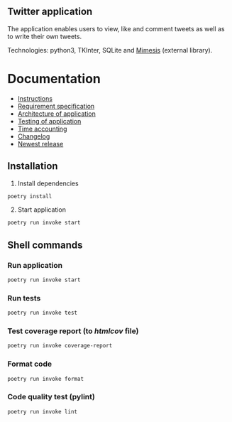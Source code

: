 ## Twitter application

The application enables users to view, like and comment tweets as well as to write their own tweets.

Technologies: python3, TKInter, SQLite and [Mimesis](https://mimesis.name/en/master/index.html) (external library).

# Documentation

- [Instructions](./documentation/instructions.md)
- [Requirement specification](./documentation/requirementspecification.md)
- [Architecture of application](./documentation/architecture.md)
- [Testing of application](./documentation/testing.md)
- [Time accounting](./documentation/timeaccounting.md)
- [Changelog](./documentation/changelog.md)
- [Newest release](https://github.com/r-elsa/ot_harjoitustyo/releases/tag/week_5)

## Installation

1. Install dependencies

```bash
poetry install
```

2. Start application 

```bash
poetry run invoke start
```

## Shell commands

### Run application

```bash
poetry run invoke start
```

### Run tests

```bash
poetry run invoke test
```

### Test coverage report (to _htmlcov_ file)

```bash
poetry run invoke coverage-report
```

### Format code 

```bash
poetry run invoke format
```

### Code quality test (pylint)

```bash
poetry run invoke lint
```
